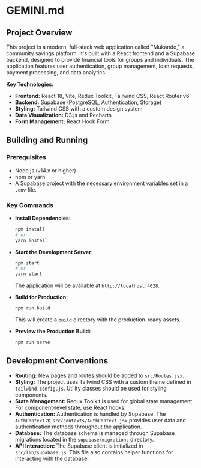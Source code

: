 # GEMINI.md

## Project Overview

This project is a modern, full-stack web application called "Mukando," a community savings platform. It's built with a React frontend and a Supabase backend, designed to provide financial tools for groups and individuals. The application features user authentication, group management, loan requests, payment processing, and data analytics.

**Key Technologies:**

*   **Frontend:** React 18, Vite, Redux Toolkit, Tailwind CSS, React Router v6
*   **Backend:** Supabase (PostgreSQL, Authentication, Storage)
*   **Styling:** Tailwind CSS with a custom design system
*   **Data Visualization:** D3.js and Recharts
*   **Form Management:** React Hook Form

## Building and Running

### Prerequisites

*   Node.js (v14.x or higher)
*   npm or yarn
*   A Supabase project with the necessary environment variables set in a `.env` file.

### Key Commands

*   **Install Dependencies:**
    ```bash
    npm install
    # or
    yarn install
    ```

*   **Start the Development Server:**
    ```bash
    npm start
    # or
    yarn start
    ```
    The application will be available at `http://localhost:4028`.

*   **Build for Production:**
    ```bash
    npm run build
    ```
    This will create a `build` directory with the production-ready assets.

*   **Preview the Production Build:**
    ```bash
    npm run serve
    ```

## Development Conventions

*   **Routing:** New pages and routes should be added to `src/Routes.jsx`.
*   **Styling:** The project uses Tailwind CSS with a custom theme defined in `tailwind.config.js`. Utility classes should be used for styling components.
*   **State Management:** Redux Toolkit is used for global state management. For component-level state, use React hooks.
*   **Authentication:** Authentication is handled by Supabase. The `AuthContext` at `src/contexts/AuthContext.jsx` provides user data and authentication methods throughout the application.
*   **Database:** The database schema is managed through Supabase migrations located in the `supabase/migrations` directory.
*   **API Interaction:** The Supabase client is initialized in `src/lib/supabase.js`. This file also contains helper functions for interacting with the database.
